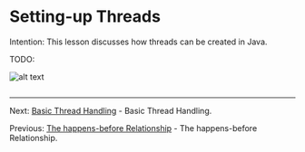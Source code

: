 # Setting-up Threads

Intention: This lesson discusses how threads can be created in Java.

TODO:

![alt text](../../etc/multithreading/img.png "Img")

```java

```

<hr>

Next: [Basic Thread Handling](chapter_28.md "Basic Thread Handling") - Basic Thread Handling.

Previous: [The happens-before Relationship](chapter_26.md "The happens-before Relationship") - 
The happens-before Relationship.